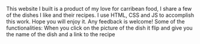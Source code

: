 This website I built is a product of my love for carribean food, I share a few of the dishes I like and their recipes.
I use HTML, CSS and JS to accomplish this work. Hope you will enjoy it. Any feedback is welcome!
Some of the functionalities: When you click on the picture of the dish it flip and give you the name of the dish and a link to the recipe

